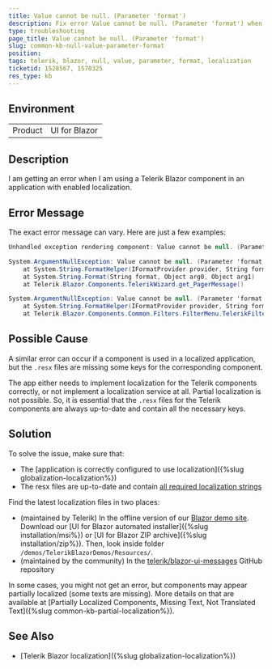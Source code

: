 ```yaml
---
title: Value cannot be null. (Parameter 'format')
description: Fix error Value cannot be null. (Parameter 'format') when using Telerik UI for Blazor.
type: troubleshooting
page_title: Value cannot be null. (Parameter 'format')
slug: common-kb-null-value-parameter-format
position: 
tags: telerik, blazor, null, value, parameter, format, localization
ticketid: 1528567, 1570325
res_type: kb
---
```


## Environment
<table>
	<tbody>
		<tr>
			<td>Product</td>
			<td>UI for Blazor</td>
		</tr>
	</tbody>
</table>


## Description

I am getting an error when I am using a Telerik Blazor component in an application with enabled localization.

## Error Message

The exact error message can vary. Here are just a few examples:

````C#
Unhandled exception rendering component: Value cannot be null. (Parameter 'format')
````

````C#
System.ArgumentNullException: Value cannot be null. (Parameter 'format')
    at System.String.FormatHelper(IFormatProvider provider, String format, ParamsArray args)
    at System.String.Format(String format, Object arg0, Object arg1)
    at Telerik.Blazor.Components.TelerikWizard.get_PagerMessage()
````

````C#
System.ArgumentNullException: Value cannot be null. (Parameter 'format')
    at System.String.FormatHelper(IFormatProvider provider, String format, ParamsArray args)
    at Telerik.Blazor.Components.Common.Filters.FilterMenu.TelerikFilterMenu.get_FilterMenuSettingsLabel() 
````

## Possible Cause

A similar error can occur if a component is used in a localized application, but the `.resx` files are missing some keys for the corresponding component.

The app either needs to implement localization for the Telerik components correctly, or not implement a localization service at all. Partial localization is not possible. So, it is essential that the `.resx` files for the Telerik components are always up-to-date and contain all the necessary keys.

## Solution

To solve the issue, make sure that:

* The [application is correctly configured to use localization]({%slug globalization-localization%})
* The resx files are up-to-date and contain [all required localization strings](/blazor-ui/api/Telerik.Blazor.Resources.Messages)

Find the latest localization files in two places:

* (maintained by Telerik) In the offline version of our [Blazor demo site](https://demos.telerik.com/blazor-ui). Download our [UI for Blazor automated installer]({%slug installation/msi%}) or [UI for Blazor ZIP archive]({%slug installation/zip%}). Then, look inside folder `/demos/TelerikBlazorDemos/Resources/`.
* (maintained by the community) In the [telerik/blazor-ui-messages](https://github.com/telerik/blazor-ui-messages) GitHub repository

In some cases, you might not get an error, but components may appear partially localized (some texts are missing). More details on that are available at [Partially Localized Components, Missing Text, Not Translated Text]({%slug common-kb-partial-localization%}).

## See Also

* [Telerik Blazor localization]({%slug globalization-localization%})
